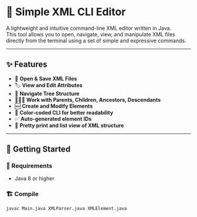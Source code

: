 # 🧩 Simple XML CLI Editor

A lightweight and intuitive command-line XML editor written in Java.  
This tool allows you to open, navigate, view, and manipulate XML files directly from the terminal using a set of simple and expressive commands.

---

## ✨ Features

- 📂 **Open & Save XML Files**
- 🏷️ **View and Edit Attributes**
- 🌿 **Navigate Tree Structure**
- 👨‍👩‍👧 **Work with Parents, Children, Ancestors, Descendants**
- 🆕 **Create and Modify Elements**
- 🎨 **Color-coded CLI for better readability**
- ✅ **Auto-generated element IDs**
- 📜 **Pretty print and list view of XML structure**

---

## 🚀 Getting Started

### 🔧 Requirements
- Java 8 or higher

### 🏗️ Compile
```bash
javac Main.java XMLParser.java XMLElement.java
